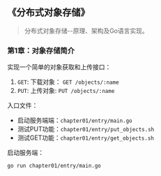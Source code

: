 ## 《分布式对象存储》
> 分布式对象存储--原理、架构及Go语言实现。

### 第1章：对象存储简介
实现一个简单的对象获取和上传接口：
1. `GET`: 下载对象： `GET /objects/:name`
2. `PUT`: 上传对象: `PUT /objects/:name`

入口文件：
- 启动服务端端：`chapter01/entry/main.go`
- 测试PUT功能：`chapter01/entry/put_objects.sh`
- 测试GET功能：`chapter01/entry/get_objects.sh`

启动服务端：
```bash
go run chapter01/entry/main.go
```



